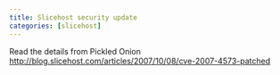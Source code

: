 ```yaml
--- 
title: Slicehost security update
categories: [slicehost]
---
```

Read the details from Pickled Onion <http://blog.slicehost.com/articles/2007/10/08/cve-2007-4573-patched>
